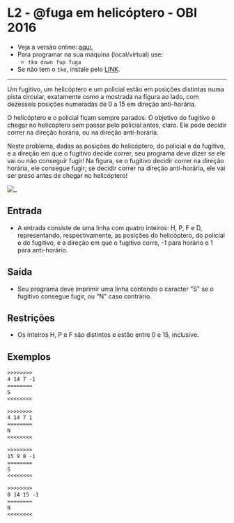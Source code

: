 # L2 - @fuga em helicóptero - OBI 2016

- Veja a versão online: [aqui.](https://github.com/qxcodefup/arcade/blob/master/base/fuga/Readme.md)
- Para programar na sua máquina (local/virtual) use:
  - `tko down fup fuga`
- Se não tem o `tko`, instale pelo [LINK](https://github.com/senapk/tko#tko).

---

Um fugitivo, um helicóptero e um policial estão em posições distintas numa pista circular, exatamente como a mostrada na figura ao lado, com dezesseis posições numeradas de 0 a 15 em direção anti-horária.

O helicóptero e o policial ficam sempre parados. O objetivo do fugitivo é chegar no helicóptero sem passar pelo policial antes, claro. Ele pode decidir correr na direção horária, ou na direção anti-horária.

Neste problema, dadas as posições do helicóptero, do policial e do fugitivo, e a direção em que o fugitivo decide correr, seu programa deve dizer se ele vai ou não conseguir fugir! Na figura, se o fugitivo decidir correr na direção horária, ele consegue fugir; se decidir correr na direção anti-horária, ele vai ser preso antes de chegar no helicóptero!

![_](https://raw.githubusercontent.com/qxcodefup/arcade/master/base/fuga/cover.jpg)

## Entrada

- A entrada consiste de uma linha com quatro inteiros: H, P, F e D, representando, respectivamente, as posições do helicóptero, do policial e do fugitivo, e a direção em que o fugitivo corre, -1 para horário e 1 para anti-horário.

## Saída

- Seu programa deve imprimir uma linha contendo o caracter "S" se o fugitivo consegue fugir, ou "N" caso contrário.

## Restrições

- Os inteiros H, P e F são distintos e estão entre 0 e 15, inclusive.

## Exemplos

``` txt
>>>>>>>>
4 14 7 -1
========
S
<<<<<<<<

>>>>>>>>
4 14 7 1
========
N
<<<<<<<<

>>>>>>>>
15 9 8 -1
========
S
<<<<<<<<

>>>>>>>>
0 14 15 -1
========
N
<<<<<<<<
```
